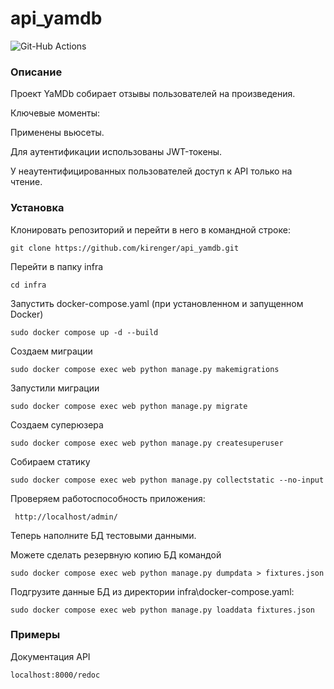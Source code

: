 # api_yamdb

![Git-Hub Actions](https://github.com/kirenger/yamdb_final/actions/workflows/yamdb_workflow.yml/badge.svg)
### Описание

Проект YaMDb собирает отзывы пользователей на произведения.

Ключевые моменты:

Применены вьюсеты.

Для аутентификации использованы JWT-токены.

У неаутентифицированных пользователей доступ к API только на чтение.


### Установка

Клонировать репозиторий и перейти в него в командной строке:

```
git clone https://github.com/kirenger/api_yamdb.git
```
Перейти в папку infra

```
cd infra
```

Запустить docker-compose.yaml (при установленном и запущенном Docker)

```
sudo docker compose up -d --build
```

Создаем миграции

```
sudo docker compose exec web python manage.py makemigrations
```

Запустили миграции

```
sudo docker compose exec web python manage.py migrate
```

Создаем суперюзера

```
sudo docker compose exec web python manage.py createsuperuser
```

Собираем статику

```
sudo docker compose exec web python manage.py collectstatic --no-input
```

Проверяем работоспособность приложения:

```
 http://localhost/admin/
```

Теперь наполните БД тестовыми данными.

Можете сделать резервную копию БД командой

```
sudo docker compose exec web python manage.py dumpdata > fixtures.json
```

Подгрузите данные БД из директории infra\docker-compose.yaml:

```
sudo docker compose exec web python manage.py loaddata fixtures.json
```

### Примеры

Документация API

```
localhost:8000/redoc
```
